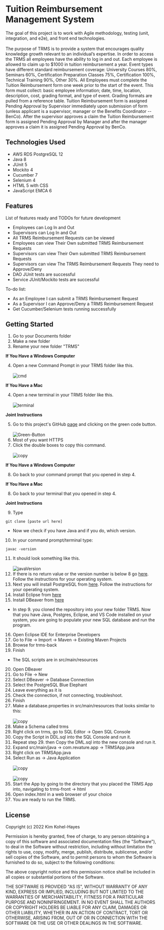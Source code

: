 # Tuition Reimbursement Management System

The goal of this project is to work with Agile methodology, testing (unit, integration, and e2e), and front end technologies.<br><br>
The purpose of TRMS is to provide a system that encourages quality knowledge growth relevant to an individual’s expertise.  In order to access the TRMS all employees have the ability to log in and out.  Each employee is allowed to claim up to $1000 in tuition reimbursement a year.  Event types have different standard reimbursement coverage: University Courses 80%, Seminars 60%, Certification Preparation Classes 75%, Certification 100%, Technical Training 90%, Other 30%.  All Employees must complete the Tuition Reimbursement form one week prior to the start of the event.  This form must collect: basic employee information; date, time, location, description, cost, grading format, and type of event.  Grading formats are pulled from a reference table.  Tuition Reimbursement form is assigned Pending Approval by Supervisor immediately upon submission of form (unless applicant is a supervisor, manager or the Benefits Coordinator -- BenCo).  After the supervisor approves a claim the Tuition Reimbursement form is assigned Pending Approval by Manager and after the manager approves a claim it is assigned Pending Approval by BenCo.


## Technologies Used


* AWS RDS PostgreSQL 12
* Java 8
* JUnit 5
* Mockito 4
* Cucumber 7
* Selenium 4
* HTML 5 with CSS
* JavaScript EMCA 6

## Features


List of features ready and TODOs for future development

* Employees can Log In and Out
* Supervisors can Log In and Out
* All TRMS Reimbursement Requests can be viewed
* Employees can view Their Own submitted TRMS Reimbursement Requests
* Supervisors can view Their Own submitted TRMS Reimbursement Requests
* Supervisors can view The TRMS Reimbursement Requests They need to Approve/Deny
* DAO JUnit tests are successful
* Service JUnit/Mockito tests are successful

To-do list:

* As an Employee I can submit a TRMS Reimbursement Request
* As a Supervisor I can  Approve/Deny a TRMS Reimbursement Request
* Get Cucumber/Selenium tests running successfully

## Getting Started



1. Go to your Documents folder
2. Make a new folder
3. Rename your new folder "TRMS"

**If You Have a Windows Computer**

4. Open a new Command Prompt in your TRMS folder like this. <br><br> ![cmd](./cmdPic.jpeg)

**If You Have a Mac**

4. Open a new terminal in your TRMS folder like this. <br><br> ![terminal](./terminalAtFolder.png)

**Joint Instructions**

5. Go to this project's GitHub [page](https://github.com/211115-jwa/p1-trms-kak79) and clicking on the green code button. <br><br> ![Green-Button](./here.png)
6. Most of you want HTTPS
7. Click the double boxes to copy this command. <br><br> ![copy](./Copy.png)

**If You Have a Windows Computer**

8. Go back to your command prompt that you opened in step 4.

**If You Have a Mac**

8. Go back to your terminal that you opened in step 4.

**Joint Instructions**

9. Type
```
git clone [paste url here]
```
- Now we check if you have Java and if you do, which version.
10. In your command prompt/terminal type:
```
javac -version
```
11. It should look something like this. <br><br> ![javaVersion](./javaVer.png)
12. If there is no return value or the version number is below 8 go [here](https://www3.ntu.edu.sg/home/ehchua/programming/howto/JDK_Howto.html). Follow the instructions for your operating system.
13. Next you will install PostgreSQL from [here](https://www.postgresqltutorial.com/install-postgresql/).  Follow the instructions for your operating system.
14. Install Eclipse from [here](https://www.eclipse.org/downloads/packages/installer)
15. Install DBeaver from [here](https://dbeaver.io/download/)
- In step 9. you cloned the repository into your new folder TRMS.  Now that you have Java, Postgres, Eclipse, and VS Code installed on your system, you are going to populate your new SQL database and run the program.
16. Open Eclipse IDE for Enterprise Developers
17. Go to File -> Import -> Maven -> Existing Maven Projects
18. Browse for trms-back
19. Finish
- The SQL scripts are in src/main/resources
20. Open DBeaver
21. Go to File -> New
22. Select DBeaver -> Database Connection
23. Select the PostgreSQL Blue Elephant
24. Leave everything as it is
25. Check the connection, if not connecting, troubleshoot.
26. Finish
27. Make a database.properties in src/main/resources that looks similar to this: <br><br> ![copy](./props.png) 
28. Make a Schema called trms
29. Right click on trms, go to SQL Editor -> Open SQL Console
30. Copy the Script in DDL.sql into the SQL Console and run it.
31. Repeat step 29. then Copy the DML.sql into the new console and run it.
32. Expand src/main/java -> com.revature.app -> TRMSApp.java
33. Right click on TRMSApp.java
34. Select Run as -> Java Application <br><br> ![copy](./RunAs.png) <br><br> ![copy](./Javalin.png)
35. Start the App by going to the directory that you placed the TRMS App into, navigating to trms-front -> html 
36. Open index.html in a web browser of your choice
37. You are ready to run the TRMS.



## License

Copyright (c) 2022 Kim Kohel-Hayes

Permission is hereby granted, free of charge, to any person obtaining a copy of this software and associated documentation files (the "Software"), to deal in the Software without restriction, including without limitation the rights to use, copy, modify, merge, publish, distribute, sublicense, and/or sell copies of the Software, and to permit persons to whom the Software is furnished to do so, subject to the following conditions:

The above copyright notice and this permission notice shall be included in all copies or substantial portions of the Software.

THE SOFTWARE IS PROVIDED "AS IS", WITHOUT WARRANTY OF ANY KIND, EXPRESS OR IMPLIED, INCLUDING BUT NOT LIMITED TO THE WARRANTIES OF MERCHANTABILITY, FITNESS FOR A PARTICULAR PURPOSE AND NONINFRINGEMENT. IN NO EVENT SHALL THE AUTHORS OR COPYRIGHT HOLDERS BE LIABLE FOR ANY CLAIM, DAMAGES OR OTHER LIABILITY, WHETHER IN AN ACTION OF CONTRACT, TORT OR OTHERWISE, ARISING FROM, OUT OF OR IN CONNECTION WITH THE SOFTWARE OR THE USE OR OTHER DEALINGS IN THE SOFTWARE.

